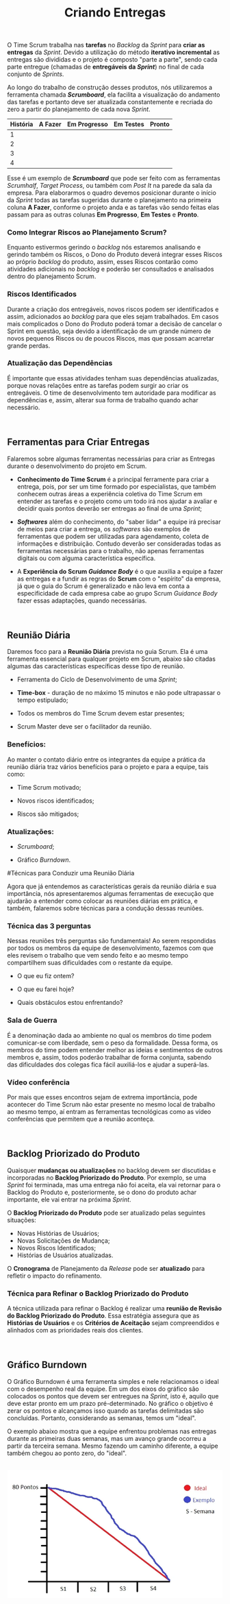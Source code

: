 <div align="center">

# Criando Entregas

</div>

<br>

O Time Scrum trabalha nas **tarefas** no *Backlog* da *Sprint* para **criar as entregas** da *Sprint*. Devido a utilização do método **iterativo incremental** as entregas são divididas e o projeto é composto "parte a parte", sendo cada parte entregue (chamadas de **entregáveis da *Sprint***) no final de cada conjunto de *Sprints*.

Ao longo do trabalho de construção desses produtos, nós utilizaremos a ferramenta chamada ***Scrumboard***, ela facilita a visualização do andamento das tarefas e portanto deve ser atualizada constantemente e recriada do zero a partir do planejamento de cada nova *Sprint*.

| História | A Fazer | Em Progresso | Em Testes | Pronto |
|----------|---------|--------------|-----------|--------|
|     1    |         |              |           |        |
|     2    |         |              |           |        |
|     3    |         |              |           |        |
|     4    |         |              |           |        |

Esse é um exemplo de ***Scrumboard*** que pode ser feito com as ferramentas *Scrumhalf*,  *Target Process*, ou também com *Post It* na parede da sala da empresa. Para elaborarmos o quadro devemos posicionar durante o início da *Sprint* todas as tarefas sugeridas durante o planejamento na primeira coluna **A Fazer**, conforme o projeto anda e as tarefas vão sendo feitas elas passam para as outras colunas **Em Progresso**, **Em Testes** e **Pronto**.

### Como Integrar Riscos ao Planejamento Scrum?

Enquanto estivermos gerindo o *backlog* nós estaremos analisando e gerindo também os Riscos, o Dono do Produto deverá integrar esses Riscos ao próprio *backlog* do produto, assim, esses Riscos contarão como atividades adicionais no *backlog* e poderão ser consultados e analisados dentro do planejamento Scrum.

### Riscos Identificados

Durante a criação dos entregáveis, novos riscos podem ser identificados e assim, adicionados ao *backlog* para que eles sejam trabalhados. Em casos mais complicados o Dono do Produto poderá tomar a decisão de cancelar o Sprint em questão, seja devido a identificação de um grande número de novos pequenos Riscos ou de poucos Riscos, mas que possam acarretar grande perdas.

### Atualização das Dependências

É importante que essas atividades tenham suas dependências atualizadas, porque novas relações entre as tarefas podem surgir ao criar os entregáveis. O time de desenvolvimento tem autoridade para modificar as dependências e, assim, alterar sua forma de trabalho quando achar necessário.

<br>

## Ferramentas para Criar Entregas

Falaremos sobre algumas ferramentas necessárias para criar as Entregas durante o desenvolvimento do projeto em Scrum.

- **Conhecimento do Time Scrum** é a principal ferramente para criar a entrega, pois, por ser um time formado por especialistas, que também conhecem outras áreas a experiência coletiva do Time Scrum em entender as tarefas e o projeto como um todo irá nos ajudar a avaliar e decidir quais pontos deverão ser entregas ao final de uma *Sprint*;

- ***Softwares*** além do conhecimento, do "saber lidar" a equipe irá precisar de meios para criar a entrega, os *softwares* são exemplos de ferramentas que podem ser utilizadas para agendamento, coleta de informações e distribuição. Contudo deverão ser consideradas todas as ferramentas necessárias para o trabalho, não apenas ferramentas digitais ou com alguma característica específica.

- A **Experiência do Scrum *Guidance Body*** é o que auxilia a equipe a fazer as entregas e a fundir as regras do **Scrum** com o "espírito" da empresa, já que o guia do Scrum é generalizado e não leva em conta a especificidade de cada empresa cabe ao grupo Scrum *Guidance Body* fazer essas adaptações, quando necessárias.

<br>

## Reunião Diária

Daremos foco para a **Reunião Diária** prevista no guia Scrum. Ela é uma ferramenta essencial para qualquer projeto em Scrum, abaixo são citadas algumas das características específicas desse tipo de reunião.

- Ferramenta do Ciclo de Desenvolvimento de uma *Sprint*;

- **Time-box** - duração de no máximo 15 minutos e não pode ultrapassar o tempo estipulado;

- Todos os membros do Time Scrum devem estar presentes;

- Scrum Master deve ser o facilitador da reunião.

### Benefícios:

Ao manter o contato diário entre os integrantes da equipe a prática da reunião diária traz vários benefícios para o projeto e para a equipe, tais como:

- Time Scrum motivado;

- Novos riscos identificados;

- Riscos são mitigados;

### Atualizações:

- *Scrumboard*;

- Gráfico *Burndown*.

#Técnicas para Conduzir uma Reunião Diária

Agora que já entendemos as características gerais da reunião diária e sua importância, nós apresentaremos algumas ferramentas de execução que ajudarão a entender como colocar as reuniões diárias em prática, e também, falaremos sobre técnicas para a condução dessas reuniões.

### Técnica das 3 perguntas

Nessas reuniões três perguntas são fundamentais! Ao serem respondidas por todos os membros da equipe de desenvolvimento, fazemos com que eles revisem o trabalho que vem sendo feito e ao mesmo tempo compartilhem suas dificuldades com o restante da equipe.

- O que eu fiz ontem?

- O que eu farei hoje?

- Quais obstáculos estou enfrentando?

### Sala de Guerra

É a denominação dada ao ambiente no qual os membros do time podem comunicar-se com liberdade, sem o peso da formalidade. Dessa forma, os membros do time podem entender melhor as ideias e sentimentos de outros membros e, assim, todos poderão trabalhar de forma conjunta, sabendo das dificuldades dos colegas fica fácil auxiliá-los e ajudar a superá-las.

### Vídeo conferência

Por mais que esses encontros sejam de extrema importância, pode acontecer do Time Scrum não estar presente no mesmo local de trabalho ao mesmo tempo, aí entram as ferramentas tecnológicas como as vídeo conferências que permitem que a reunião aconteça.

<br>

## Backlog Priorizado do Produto

Quaisquer **mudanças ou atualizações** no backlog devem ser discutidas e incorporadas no **Backlog Priorizado do Produto**. Por exemplo, se uma *Sprint* foi terminada, mas uma entrega não foi aceita, ela vai retornar para o Backlog do Produto e, posteriormente, se o dono do produto achar importante, ele vai entrar na próxima *Sprint*.

O **Backlog Priorizado do Produto** pode ser atualizado pelas seguintes situações:
 - Novas Histórias de Usuários;
 - Novas Solicitações de Mudança;
 - Novos Riscos Identificados;
 - Histórias de Usuários atualizadas.

O **Cronograma** de Planejamento da *Release* pode ser **atualizado** para refletir o impacto do refinamento.

### Técnica para Refinar o Backlog Priorizado do Produto

A técnica utilizada para refinar o Backlog é realizar uma **reunião de Revisão do Backlog Priorizado do Produto**. Essa estratégia assegura que as **Histórias de Usuários** e os **Critérios de Aceitação** sejam compreendidos e alinhados com as prioridades reais dos clientes.

<br>

## Gráfico Burndown

O Gráfico Burndown é uma ferramenta simples e nele relacionamos o ideal com o desempenho real da equipe. Em um dos eixos do gráfico são colocados os pontos que devem ser entregues na *Sprint*, isto é, aquilo que deve estar pronto em um prazo pré-determinado. No gráfico o objetivo é zerar os pontos e alcançamos isso quando as tarefas delimitadas são concluídas. Portanto, considerando as semanas, temos um "ideal". 

O exemplo abaixo mostra que a equipe enfrentou problemas nas entregas durante as primeiras duas semanas, mas um avanço grande ocorreu a partir da terceira semana. Mesmo fazendo um caminho diferente, a equipe também chegou ao ponto zero, do "ideal".

<br>

<div align="center">

<img src="images/grafico-de-burndown.webp">

</div>

<br>